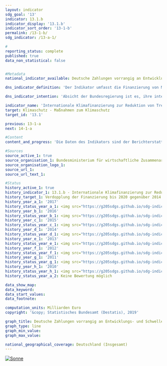 ```yaml
---                   
layout: indicator                   
sdg_goal: '13'                   
indicator: 13.1.b                   
indicator_display: '13.1.b'                   
indicator_sort_order: '13-1-b'                   
permalink: /13-1-b/                   
sdg_indicator: /13-a-1/                   

#                   
reporting_status: complete                   
published: true                   
data_non_statistical: false                   


#Metadata                   
national_indicator_available: Deutsche Zahlungen vorrangig an Entwicklungs- und Schwellenländer zur Klimafinanzierung                   

dns_indicator_definition: 'Der Indikator umfasst die Finanzierung von Maßnahmen zur Reduktion von Treibhausgasen zur Anpassung an den Klimawandel sowie klimarelevante Maßnahmen zum Erhalt der Biodiversität und zum Waldschutz/ REDD+ (Projekte zum Schutz, nachhaltiger Nutzung und Wiederaufforstung von Wald). Die Finanzierung erfolgt vorrangig in Entwicklungs- und Schwellenländern und aus deutschen Haushaltsmitteln, einschließlich der Schenkungselemente von Entwicklungskrediten, die Haushaltsmittel enthalten.'                   

dns_indicator_intention: 'Absicht der Bundesregierung ist es, ihre internationale Klimafinanzierung bis 2020 auf 4 Milliarden Euro aus Haushaltsmitteln und Schenkungselementen aus Entwicklungskrediten bezogen auf den Sollwert von zwei Milliarden Euro des Jahres 2014 zu verdoppeln. In den begleitenden Entscheidungen zum Klimaabkommen von Paris wurde die Zusage der Industrieländer aus 2009 bestätigt, ab 2020 gemeinsam 100 Milliarden US-Dollar aus öffentlichen und privaten Quellen für den Klimaschutz und die Anpassung an den Klimawandel in Entwicklungsländern bereitzustellen.'                   

indicator_name: 'Internationale Klimafinanzierung zur Reduktion von Treibhausgasen und zur Anpassung an den Klimawandel'                   
target: Klimaschutz - Maßnahmen zum Klimaschutz                   
target_id: '13.1'                   

previous: 13-1-a                   
next: 14-1-a                   

#Content                    
content_and_progress: 'Die Daten des Indikators sind der Berichterstattung an die EU-Verordnung über ein System für die Überwachung von Treibhausgasemissionen entnommen. Datenquelle der jährlich erhobenen Daten ist das Bundesministerium für wirtschaftliche Zusammenarbeit und Entwicklung (BMZ), das in diesem Kontext auch über die Klimafinanzierung anderer Bundesministerien berichtet. Dabei werden für bilaterale Klimafinanzierung im Allgemeinen die Zusagen, für multilaterale Klimafinanzierung sowie Beiträge zu Energie- und Klimafonds die tatsächlichen Auszahlungen zugrunde gelegt. Der Indikator beinhaltet auch die anteilig zuzurechnende Klimafinanzierung, die sich aus deren Beiträgen zu multilateralen Fonds bei Entwicklungsbanken ergibt. Sofern die Klimafinanzierung schwerpunktmäßig Entwicklungsländern zugutekommt, ist diese Teil der öffentlichen Entwicklungsausgaben (siehe Indikator 17.1).<br><br>In 2017 wurden aus Haushaltsmitteln von Deutschland 3,6 Milliarden Euro für die internationale Klimafinanzierung zur Reduzierung von Treibhausgasen und zur Anpassung an den Klimawandel zugesagt bzw. bereitgestellt. Im Vergleich zum Vorjahr, in dem die Klimafinanzierung 3,4 Milliarden Euro betrug, ist eine Steigerung um 8,6&nbsp;% zu verzeichnen. 43&nbsp;% der Klimafinanzierungsmittel flossen 2017 in die Emissionsminderung und 25&nbsp;% in die Anpassung an den Klimawandel. Mit den verbleibenden 32&nbsp;% wurden bereichsübergreifende Projekte finanziert. Wie in den Jahren zuvor wurden 2017 insgesamt mehr Mittel für Minderungsvorhaben aufgewendet als für Anpassungsvorhaben.<br><br>Über multilaterale Kanäle wurden 13&nbsp;% (481 Millionen Euro) der Klimafinanzierung in 2017 bereitgestellt. Davon stellen 187 Millionen Euro die Deutschland anteilig zuzurechnende Klimafinanzierung dar, die sich aus Beiträgen zu multilateralen Fonds bei Entwicklungsbanken ergibt.<br><br>Die rein monetäre Betrachtung der Klimafinanzierung erlaubt keine Schlüsse auf die Wirkung der finanzierten Projekte. Basierend auf seinen Mitteln der technischen und finanziellen Zusammenarbeit nimmt das BMZ eine Wirkungseinschätzung vor, wie viele Tonnen Kohlendioxidemissionen durch Minderungsvorhaben zukünftig eingespart werden. Die Wirkungseinschätzungen der finanziellen Zusammenarbeit basieren dabei auf Ex-ante-Schätzungen der Finanzierungszusagen eines Jahres, die der technischen Zusammenarbeit werden hingegen ex post berechnet.<br><br>Mit Mitteln der finanziellen Zusammenarbeit wurden im Jahr 2017 direkte Einsparungen von 8,7 Millionen Tonnen CO<sub>2</sub>-Äquivalenten erreicht. Durch die technische Zusammenarbeit konnten zwischen 2015 und 2017&nbsp;9,1 Millionen Tonnen CO<sub>2</sub>-Äquivalente direkt vermieden werden.<br><br>Neben der öffentlichen Klimafinanzierung aus Haushaltsmitteln stellen die Kreditanstalt für Wiederaufbau und die Deutsche Investitions- und Entwicklungsgesellschaft auch klimabezogene Kredite aus Marktmitteln bereit. Diese stellen die „mobilisierte öffentliche Klimafinanzierung“ dar und sind nicht im Indikator enthalten. Im Jahr 2017 umfassten die so mobilisierten Ressourcen 3,1 Milliarden Euro im Vergleich zu 5,2 Milliarden Euro im Vorjahr. Auch hier wurden mehr Mittel für Minderungsvorhaben (83&nbsp;%) als für Anpassungsvorhaben (9&nbsp;%) aufgewendet.'                   

#Sources
source_active_1: true                           
source_organisation_1: Bundesministerium für wirtschaftliche Zusammenarbeit und Entwicklung (BMZ)                           
source_organisation_logo_1:                            
source_url_1:                            
source_url_text_1:                            

#Status                   
history_active_1: true                   
history_indicator_1: 13.1.b - Internationale Klimafinanzierung zur Reduktion von Treibhausgasen und zur Anpassung an den Klimawandel                   
history_target_1: Verdopplung der Finanzierung bis 2020 gegenüber 2014
history_year_a_1: '2017'                           
history_status_year_a_1: <img src="https://g205sdgs.github.io/sdg-indicators/public/Wettersymbole/Sonne.png" alt="Sonne" />
history_year_b_1: '2016'                           
history_status_year_b_1: <img src="https://g205sdgs.github.io/sdg-indicators/public/Wettersymbole/Sonne.png" alt="Sonne" />
history_year_c_1: '2015'                           
history_status_year_c_1: <img src="https://g205sdgs.github.io/sdg-indicators/public/Wettersymbole/Sonne.png" alt="Sonne" />
history_year_d_1: '2014'                           
history_status_year_d_1: <img src="https://g205sdgs.github.io/sdg-indicators/public/Wettersymbole/Leicht bewölkt.png" alt="Leicht bewölkt" />
history_year_e_1: '2013'                           
history_status_year_e_1: <img src="https://g205sdgs.github.io/sdg-indicators/public/Wettersymbole/keine Bewertung möglich.png" alt="keine Bewertung möglich" />
history_year_f_1: '2012'                           
history_status_year_f_1: <img src="https://g205sdgs.github.io/sdg-indicators/public/Wettersymbole/keine Bewertung möglich.png" alt="keine Bewertung möglich" />
history_year_g_1: '2011'                           
history_status_year_g_1: <img src="https://g205sdgs.github.io/sdg-indicators/public/Wettersymbole/keine Bewertung möglich.png" alt="keine Bewertung möglich" />
history_year_h_1: '2010'                           
history_status_year_h_1: <img src="https://g205sdgs.github.io/sdg-indicators/public/Wettersymbole/keine Bewertung möglich.png" alt="keine Bewertung möglich" />
history_status_year_a_2: Keine Bewertung möglich

data_show_map: 
data_keyword:                    
data_start_values:                    
data_footnote:                    

computation_units: Milliarden Euro                   
copyright: '&copy; Statistisches Bundesamt (Destatis), 2019'                   

graph_title: Deutsche Zahlungen vorrangig an Entwicklungs- und Schwellenländer zur Klimafinanzierung                   
graph_type: line                   
graph_min_value:                    
graph_max_value:                    

national_geographical_coverage: Deutschland (Insgesamt)                   
---
```

<a href="https://nachhaltige-entwicklung-deutschland.github.io/open-sdg-site-starter/status/"><img src="https://g205sdgs.github.io/sdg-indicators/public/Wettersymbole/Sonne.png" alt="Sonne" />                           
</a>